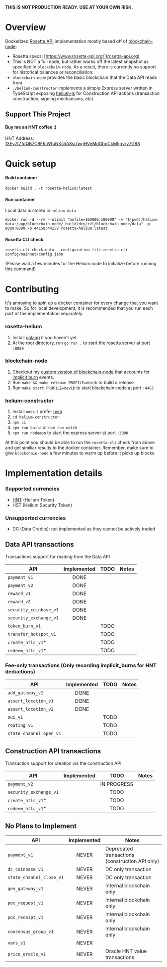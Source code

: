 **THIS IS NOT PRODUCTION READY. USE AT YOUR OWN RISK.**

# Overview
Dockerized [Rosetta API](https://www.rosetta-api.org/) implementation mostly based off of [blockchain-node](https://github.com/helium/blockchain-node):
- Rosetta specs: [https://www.rosetta-api.org/](rosetta-api.org)
- This is NOT a full node, but rather works off the latest snapshot as specified in `blockchain-node`. As a result, there is currently no support for historical balances or reconciliation.
- `blockchain-node` provides the basic blockchain that the Data API reads from
- `./helium-constructor` implements a simple Express server written in TypeScript exposing [helium-js](https://github.com/helium/helium-js) for Construction API actions (transaction construction, signing mechanisms, etc)

## Support This Project

#### Buy me an HNT coffee :)

HNT Address: [13Ey7fZfdQB7C8FRiWfuNKshA8si7wgHVeMdGbdCkM5gyry7G88](https://explorer.helium.com/accounts/13Ey7fZfdQB7C8FRiWfuNKshA8si7wgHVeMdGbdCkM5gyry7G88)

# Quick setup

#### Build container
```text
docker build . -t rosetta-helium:latest
```

#### Run container
Local data is stored in `helium-data`
```text
docker run -d --rm --ulimit "nofile=100000:100000" -v "$(pwd)/helium-data:/app/blockchain-node/_build/dev/rel/blockchain_node/data" -p 8080:8080 -p 44158:44158 rosetta-helium:latest
```

#### Rosetta CLI check
```text
rosetta-cli check:data --configuration-file rosetta-cli-config/mainnet/config.json
```
(Please wait a few minutes for the Helium node to initialize before running this command)

# Contributing
It's annoying to spin up a docker container for every change that you want to make. So for local development, it is recommended that you run each part of the implementation separately.

### rosetta-helium
1. Install [golang](https://golang.org/doc/install) if you haven't yet.
2. At the root directory, run `go run .` to start the rosetta server at port `:8080`

### blockchain-node
1. Checkout my [custom version of blockchain-node](https://github.com/syuan100/blockchain-node/tree/syuan100-fee-differentiator) that accounts for [implicit burn](https://docs.helium.com/blockchain/transaction-fees/) events.
2. Run `make && make release PROFILE=devib` to build a release
3. Run `make start PROFILE=devib` to start blockchain-node at port `:4467`

### helium-constructor
1. Install `node`. I prefer [nvm](https://github.com/nvm-sh/nvm).
1. `cd helium-constructor`
2. `npm ci`
3. `npm run build` or `npm run watch`
4. `npm run nodemon` to start the express server at port `:3000`

At this point you should be able to run the `rosetta-cli` check from above and get similiar results to the docker container. Remember, make sure to give `blockchain-node` a few minutes to warm up before it picks up blocks.

# Implementation details

### Supported currencies

- [HNT](https://www.coinbase.com/price/helium) (Helium Token)
- HST (Helium Security Token)

### Unsupported currencies
- DC (Data Credits): not implemented as they cannot be actively traded

## Data API transactions
Transactions support for reading from the Data API

| API | Implemented | TODO | Notes |
|----|:-----------:|:----:|-------|
| `payment_v1` | DONE | | |
| `payment_v2` | DONE | | |
| `reward_v1` | DONE | | |
| `reward_v2` | DONE | | |
| `security_coinbase_v1` | DONE | | |
| `security_exchange_v1` | DONE | | |
| `token_burn_v1` | | TODO | |
| `transfer_hotspot_v1` | | TODO | |
| `create_htlc_v1`* | | TODO | |
|  `redeem_htlc_v1`* | | TODO | |

### Fee-only transactions (Only recording implicit_burns for HNT deductions)

| API | Implemented | TODO | Notes |
| --- |:-----------:|:----:|-------|
| `add_gateway_v1` | DONE | | |
| `assert_location_v1` | DONE | | |
| `assert_location_v2` | DONE | | |
| `oui_v1` | | TODO | |
| `routing_v1` | | TODO | |
| `state_channel_open_v1` | | TODO | |

## Construction API transactions
Transaction support for creation via the construction API

| API | Implemented | TODO | Notes |
|-----|:-----------:|:----:|-------|
| `payment_v2` | | IN PROGRESS | |
| `security_exchange_v1` | | TODO | |
| `create_htlc_v1`* | | TODO | |
| `redeem_htlc_v1`* | | TODO | |

## No Plans to Implement

| API | Implemented | Notes |
|-----|:-----------:|-------|
| `payment_v1` | NEVER | Deprecated transactions (construction API only) |
| `dc_coinbase_v1` | NEVER | DC only transaction |
| `state_channel_close_v1` | NEVER | DC only transaction |
| `gen_gateway_v1` | NEVER | Internal blockchain only |
| `poc_request_v1`| NEVER | Internal blockchain only |
| `poc_receipt_v1` | NEVER | Internal blockchain only | 
| `consensus_group_v1` | NEVER | Internal blockchain only |
| `vars_v1` | NEVER | |
| `price_oracle_v1` | NEVER | Oracle HNT value transactions | 
